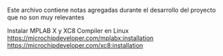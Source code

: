 Este archivo contiene notas agregadas durante el desarrollo del proyecto que no son muy relevantes

Instalar MPLAB X y XC8 Compiler en Linux  
https://microchipdeveloper.com/mplabx:installation  
https://microchipdeveloper.com/xc8:installation  
